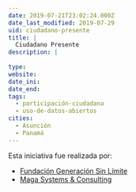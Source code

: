 ```yaml
---
date: 2019-07-21T23:02:24.000Z
date_last_modified: 2019-07-29
uid: ciudadano-presente
title: |
  Ciudadano Presente
description: |
  
type: 
website: 
date_ini: 
date_end: 
tags:
  - participación-ciudadana
  - uso-de-datos-abiertos
cities: 
  - Asunción
  - Panamá
---
```


Esta iniciativa fue realizada por:

- [Fundación Generación Sin Límite](/organizaciones/fundacion-generacion-sin-limite)
- [Maga Systems & Consulting](/organizaciones/maga-systems-consulting)
